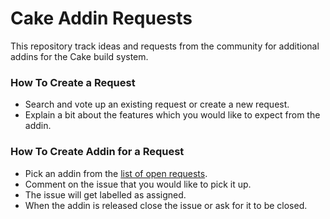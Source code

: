 # Cake Addin Requests

This repository track ideas and requests from the community for additional addins for the Cake build system.

### How To Create a Request

* Search and vote up an existing request or create a new request.
* Explain a bit about the features which you would like to expect from the addin.

### How To Create Addin for a Request

* Pick an addin from the [list of open requests](https://github.com/cake-contrib/addin-requests/issues?q=is%3Aissue+is%3Aopen+label%3A%22help+wanted%22).
* Comment on the issue that you would like to pick it up.
* The issue will get labelled as assigned.
* When the addin is released close the issue or ask for it to be closed.

